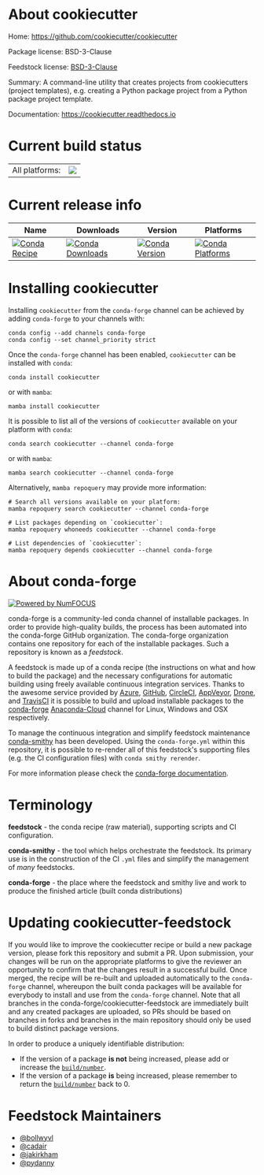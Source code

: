 About cookiecutter
==================

Home: https://github.com/cookiecutter/cookiecutter

Package license: BSD-3-Clause

Feedstock license: [BSD-3-Clause](https://github.com/conda-forge/cookiecutter-feedstock/blob/main/LICENSE.txt)

Summary: A command-line utility that creates projects from cookiecutters (project templates), e.g. creating a Python package project from a Python package project template.


Documentation: https://cookiecutter.readthedocs.io

Current build status
====================


<table><tr><td>All platforms:</td>
    <td>
      <a href="https://dev.azure.com/conda-forge/feedstock-builds/_build/latest?definitionId=185&branchName=main">
        <img src="https://dev.azure.com/conda-forge/feedstock-builds/_apis/build/status/cookiecutter-feedstock?branchName=main">
      </a>
    </td>
  </tr>
</table>

Current release info
====================

| Name | Downloads | Version | Platforms |
| --- | --- | --- | --- |
| [![Conda Recipe](https://img.shields.io/badge/recipe-cookiecutter-green.svg)](https://anaconda.org/conda-forge/cookiecutter) | [![Conda Downloads](https://img.shields.io/conda/dn/conda-forge/cookiecutter.svg)](https://anaconda.org/conda-forge/cookiecutter) | [![Conda Version](https://img.shields.io/conda/vn/conda-forge/cookiecutter.svg)](https://anaconda.org/conda-forge/cookiecutter) | [![Conda Platforms](https://img.shields.io/conda/pn/conda-forge/cookiecutter.svg)](https://anaconda.org/conda-forge/cookiecutter) |

Installing cookiecutter
=======================

Installing `cookiecutter` from the `conda-forge` channel can be achieved by adding `conda-forge` to your channels with:

```
conda config --add channels conda-forge
conda config --set channel_priority strict
```

Once the `conda-forge` channel has been enabled, `cookiecutter` can be installed with `conda`:

```
conda install cookiecutter
```

or with `mamba`:

```
mamba install cookiecutter
```

It is possible to list all of the versions of `cookiecutter` available on your platform with `conda`:

```
conda search cookiecutter --channel conda-forge
```

or with `mamba`:

```
mamba search cookiecutter --channel conda-forge
```

Alternatively, `mamba repoquery` may provide more information:

```
# Search all versions available on your platform:
mamba repoquery search cookiecutter --channel conda-forge

# List packages depending on `cookiecutter`:
mamba repoquery whoneeds cookiecutter --channel conda-forge

# List dependencies of `cookiecutter`:
mamba repoquery depends cookiecutter --channel conda-forge
```


About conda-forge
=================

[![Powered by
NumFOCUS](https://img.shields.io/badge/powered%20by-NumFOCUS-orange.svg?style=flat&colorA=E1523D&colorB=007D8A)](https://numfocus.org)

conda-forge is a community-led conda channel of installable packages.
In order to provide high-quality builds, the process has been automated into the
conda-forge GitHub organization. The conda-forge organization contains one repository
for each of the installable packages. Such a repository is known as a *feedstock*.

A feedstock is made up of a conda recipe (the instructions on what and how to build
the package) and the necessary configurations for automatic building using freely
available continuous integration services. Thanks to the awesome service provided by
[Azure](https://azure.microsoft.com/en-us/services/devops/), [GitHub](https://github.com/),
[CircleCI](https://circleci.com/), [AppVeyor](https://www.appveyor.com/),
[Drone](https://cloud.drone.io/welcome), and [TravisCI](https://travis-ci.com/)
it is possible to build and upload installable packages to the
[conda-forge](https://anaconda.org/conda-forge) [Anaconda-Cloud](https://anaconda.org/)
channel for Linux, Windows and OSX respectively.

To manage the continuous integration and simplify feedstock maintenance
[conda-smithy](https://github.com/conda-forge/conda-smithy) has been developed.
Using the ``conda-forge.yml`` within this repository, it is possible to re-render all of
this feedstock's supporting files (e.g. the CI configuration files) with ``conda smithy rerender``.

For more information please check the [conda-forge documentation](https://conda-forge.org/docs/).

Terminology
===========

**feedstock** - the conda recipe (raw material), supporting scripts and CI configuration.

**conda-smithy** - the tool which helps orchestrate the feedstock.
                   Its primary use is in the construction of the CI ``.yml`` files
                   and simplify the management of *many* feedstocks.

**conda-forge** - the place where the feedstock and smithy live and work to
                  produce the finished article (built conda distributions)


Updating cookiecutter-feedstock
===============================

If you would like to improve the cookiecutter recipe or build a new
package version, please fork this repository and submit a PR. Upon submission,
your changes will be run on the appropriate platforms to give the reviewer an
opportunity to confirm that the changes result in a successful build. Once
merged, the recipe will be re-built and uploaded automatically to the
`conda-forge` channel, whereupon the built conda packages will be available for
everybody to install and use from the `conda-forge` channel.
Note that all branches in the conda-forge/cookiecutter-feedstock are
immediately built and any created packages are uploaded, so PRs should be based
on branches in forks and branches in the main repository should only be used to
build distinct package versions.

In order to produce a uniquely identifiable distribution:
 * If the version of a package **is not** being increased, please add or increase
   the [``build/number``](https://docs.conda.io/projects/conda-build/en/latest/resources/define-metadata.html#build-number-and-string).
 * If the version of a package **is** being increased, please remember to return
   the [``build/number``](https://docs.conda.io/projects/conda-build/en/latest/resources/define-metadata.html#build-number-and-string)
   back to 0.

Feedstock Maintainers
=====================

* [@bollwyvl](https://github.com/bollwyvl/)
* [@cadair](https://github.com/cadair/)
* [@jakirkham](https://github.com/jakirkham/)
* [@pydanny](https://github.com/pydanny/)

